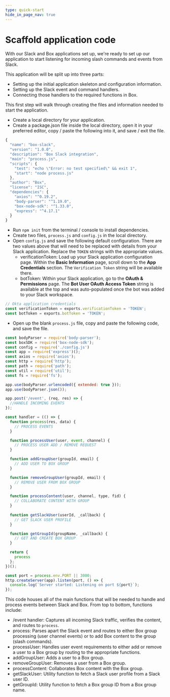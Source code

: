 ```yaml
---
type: quick-start
hide_in_page_nav: true
---
```


# Scaffold application code

With our Slack and Box applications set up, we're ready to set up our application to start listening for incoming slash commands and events from Slack.

This application will be split up into three parts:

* Setting up the initial application skeleton and configuration information.
* Setting up the Slack event and command handlers.
* Connecting those handlers to the required functions in Box.

This first step will walk through creating the files and information needed to start the application.

<Choice option='programming.platform' value='node' color='none'>

* Create a local directory for your application.
* Create a package.json file inside the local directory, open it in your preferred editor, copy / paste the following into it, and save / exit the file.

```javascript
{
  "name": "box-slack",
  "version": "1.0.0",
  "description": "Box Slack integration",
  "main": "process.js",
  "scripts": {
    "test": "echo \"Error: no test specified\" && exit 1",
    "start": "node process.js"
  },
  "author": "Box",
  "license": "ISC",
  "dependencies": {
    "axios": "^0.19.2",
    "body-parser": "^1.19.0",
    "box-node-sdk": "^1.33.0",
    "express": "^4.17.1"
  }
}
```

* Run `npm init` from the terminal / console to install dependencies.
* Create two files, `process.js` and `config.js` in the local directory.
* Open `config.js` and save the following default configuration. There are two values above that will need to be replaced with details from your Slack application. Replace the `TOKEN` strings with the appropriate values.
  * verificationToken: Load up your Slack application configuration page. Within the **Basic Information** page, scroll down to the **App Credentials** section. The `Verification Token` string will be available there.
  * botToken: Within your Slack application, go to the **OAuth & Permissions** page. The **Bot User OAuth Access Token** string is available at the top and was auto-populated once the bot was added to your Slack workspace.

```javascript
// Okta application credentials
const verificationToken = exports.verificationToken = 'TOKEN';
const botToken = exports.botToken = 'TOKEN';
```

* Open up the blank `process.js` file, copy and paste the following code, and save the file.

```javascript
const bodyParser = require('body-parser');
const boxSDK = require('box-node-sdk');
const config = require('./config.js')
const app = require('express')();
const axios = require('axios');
const http = require('http');
const path = require('path');
const util = require('util');
const fs = require('fs');

app.use(bodyParser.urlencoded({ extended: true }));
app.use(bodyParser.json());

app.post('/event', (req, res) => {
  //HANDLE INCOMING EVENTS
});

const handler = (() => {
  function process(res, data) {
    // PROCESS EVENTS
  }

  function processUser(user, event, channel) {
    // PROCESS USER ADD / REMOVE REQUEST
  }

  function addGroupUser(groupId, email) {
    // ADD USER TO BOX GROUP
  }

  function removeGroupUser(groupId, email) {
    // REMOVE USER FROM BOX GROUP
  }

  function processContent(user, channel, type, fid) {
    // COLLABORATE CONTENT WITH GROUP
  }
  
  function getSlackUser(userId, _callback) {
    // GET SLACK USER PROFILE
  }

  function getGroupId(groupName, _callback) {
    // GET AND CREATE BOX GROUP
  }

  return {
    process
  };
})();

const port = process.env.PORT || 3000;
http.createServer(app).listen(port, () => {
  console.log(`Server started: Listening on port ${port}`);
});
```

This code houses all of the main functions that will be needed to handle and process events between Slack and Box. From top to bottom, functions include:

* /event handler: Captures all incoming Slack traffic, verifies the content, and routes to `process`.
* process: Parses apart the Slack event and routes to either Box group processing (user channel events) or to add Box content to the group (slash commands).
* processUser: Handles user event requirements to either add or remove a user to a Box group by routing to the appropriate functions.
* addGroupUser: Adds a user to a Box group.
* removeGroupUser: Removes a user from a Box group. 
* processContent: Collaborates Box content with the Box group.
* getSlackUser: Utility function to fetch a Slack user profile from a Slack user ID.
* getGroupId: Utility function to fetch a Box group ID from a Box group name.

</Choice>
<Choice option='programming.platform' value='java' color='none'>

```java

```

</Choice>
<Choice option='programming.platform' value='dotnet' color='none'>

```dotnet

```

</Choice>
<Choice option='programming.platform' value='python' color='none'>

```python

```

</Choice>
<Choice option='programming.platform' value='ruby' color='none'>

```ruby

```

</Choice>